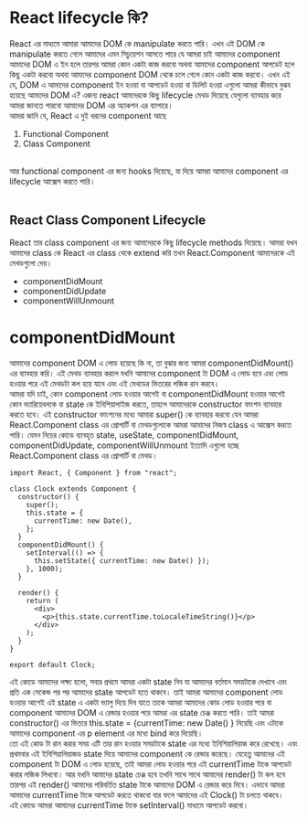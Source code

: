 # React lifecycle কি?

React এর মাধ্যমে আমারা আমাদের DOM কে manipulate করতে পারি। এখন এই DOM কে manipulate করতে গেলে আমাদের এমন সিচুয়েশন আসতে পারে যে আমরা চাই আমাদের component আমাদের DOM এ ইন হলে তারপর আমরা কোন একটা কাজ করবো অথবা আমাদের component আপডেট হলে কিছু একটা করবো অথবা আমাদের component DOM থেকে চলে গেলে কোন একটা কাজ করবো। এখন এই যে, DOM এ আমাদের component ইন হওয়া বা আপডেট হওয়া বা ডিলিট হওয়া এগুলো আমরা কীভাবে বুঝব হয়েছে আমাদের DOM এ? এজন্য react আমদেরকে কিছু lifecycle মেথড দিয়েছে যেগুলো ব্যাবহার করে আমরা জানতে পারবো আমাদের DOM এর অ্যাকশন এর ব্যাপারে।
<br/>
আমরা জানি যে, React এ দুই ধরনের component আছে

1. Functional Component
2. Class Component

<br/>
 আর functional component এর জন্য hooks দিয়েছে, যা দিয়ে আমরা আমাদের component এর lifecycle আক্সেস করতে পারি।
<br/><br/>

## React Class Component Lifecycle

React তার class component এর জন্য আমাদেরকে কিছু lifecycle methods দিয়েছে। আমরা যখন আমাদের class কে React এর class থেকে extend করি তখন React.Component আমাদেরকে এই মেথডগুলো দেয়।

- componentDidMount
- componentDidUpdate
- componentWillUnmount

# componentDidMount

আমাদের component DOM এ লোড হয়েছে কি না, তা বুঝার জন্য আমরা componentDidMount() এর ব্যাবহার করি। এই মেথড ব্যাবহার করলে যখনি আমাদের component টা DOM এ লোড হবে এবং লোড হওয়ার পরে এই মেথডটা কল হয়ে যাবে এবং এই মেথডের ভিতরের লজিক রান করবে।
<br/>
আমরা যদি চাই, কোন component লোড হওয়ার আগেই বা componentDidMount হওয়ার আগেই কোন ভ্যারিয়েবলকে বা state কে ইনিশিয়ালাইজ করতে, তাহলে আমাদেরকে constructor ফাংশন ব্যাবহার করতে হবে। এই constructor ফাংশনের মধ্যে আমারা super() কে ব্যাবহার করবো যেন আমরা React.Component class এর প্রোপার্টি বা মেথডগুলোকে আমরা আমাদের নিজস্ব class এ আক্সেস করতে পারি। যেমন নিচের কোডে ব্যাবহৃত state, useState, componentDidMount, componentDidUpdate, componentWillUnmount ইত্যাদি এগুলো হচ্ছে React.Component class এর প্রোপার্টি বা মেথড।

```
import React, { Component } from "react";

class Clock extends Component {
  constructor() {
    super();
    this.state = {
      currentTime: new Date(),
    };
  }
  componentDidMount() {
    setInterval(() => {
      this.setState({ currentTime: new Date() });
    }, 1000);
  }

  render() {
    return (
      <div>
        <p>{this.state.currentTime.toLocaleTimeString()}</p>
      </div>
    );
  }
}

export default Clock;
```

এই কোডে আমাদের লক্ষ্য হলো, সবার প্রথমে আমরা একটা state নিব যা আমাদের বর্তমান সময়টাকে দেখাবে এবং প্রতি এক সেকেন্ড পর পর আমাদের state আপডেট হতে থাকবে। তাই আমরা আমাদের component লোড হওয়ার আগেই এই state এ একটা ভ্যালু দিয়ে দিব যাতে তাকে আমরা আমাদের কোড লোড হওয়ার পরে বা component আমাদের DOM এ রেন্ডার হওয়ার পরে আমরা এর state চেঞ্জ করতে পারি। তাই আমরা constructor() এর ভিতরে this.state = {currentTime: new Date() } নিয়েছি এবং এটাকে আমাদের component এর p element এর মধ্যে bind করে দিয়েছি।
<br/>
তো এই কোড টা রান করার সময় এটি তার রান হওয়ার সময়টাকে state এর মধ্যে ইনিশিয়ালিয়াজ করে রেখেছে। এবং প্রথমবার এই ইনিশিয়ালিয়াজড state দিয়ে আমাদের component কে রেন্ডার করেছে। যেহেতু আমাদের এই component টা DOM এ লোড হয়েছে, তাই আমরা লোড হওয়ার পরে এই currentTime টাকে আপডেট করার লজিক লিখবো। আর যখনি আমাদের state চেঞ্জ হবে তখনি সাথে সাথে আমাদের render() টা কল হবে তারপর এই render() আমাদের পরিবর্তিত state টাকে আমাদের DOM এ রেন্ডার করে দিবে। এভাবে আমরা আমাদের currentTime টাকে আপডেট করতে থাকবো যার ফলে আমাদের এই Clock() টা চলতে থাকবে।
<br/>
এই কোডে আমরা আমাদের currentTime টাকে setInterval() মাধ্যমে আপডেট করবো।
<br/> <br/>
